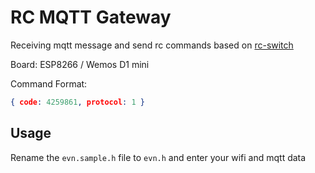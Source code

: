 # RC MQTT Gateway

Receiving mqtt message and send rc commands based on [rc-switch](https://github.com/sui77/rc-switch)

Board: ESP8266 / Wemos D1 mini

Command Format:

```JSON
{ code: 4259861, protocol: 1 }
```

## Usage

Rename the `evn.sample.h` file to `evn.h` and enter your wifi and mqtt data
